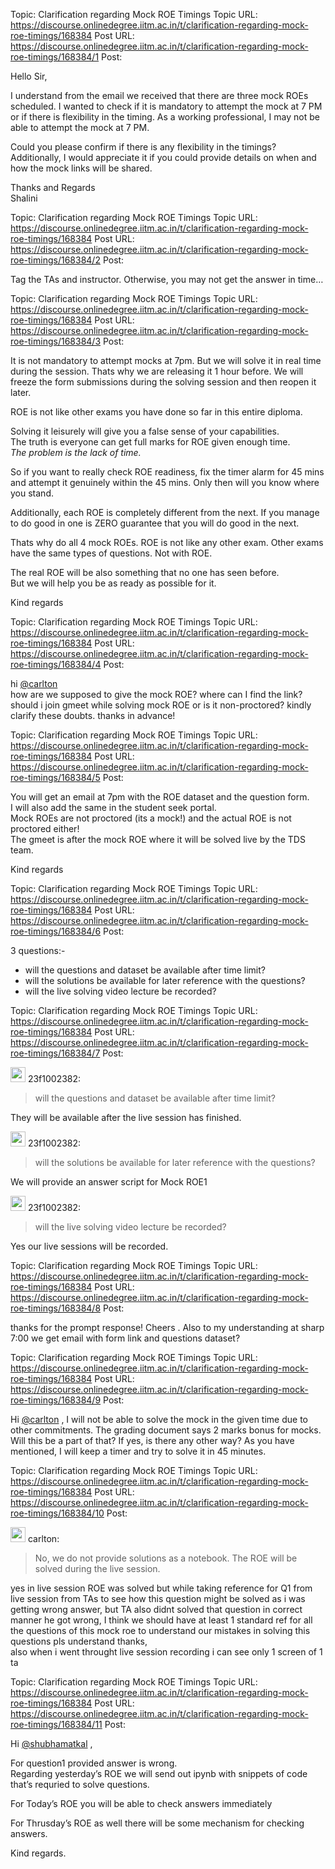 Topic: Clarification regarding Mock ROE Timings
Topic URL: https://discourse.onlinedegree.iitm.ac.in/t/clarification-regarding-mock-roe-timings/168384
Post URL: https://discourse.onlinedegree.iitm.ac.in/t/clarification-regarding-mock-roe-timings/168384/1
Post: <p>Hello Sir,</p>
<p>I understand from the email we received that there are three mock ROEs scheduled. I wanted to check if it is mandatory to attempt the mock at 7 PM or if there is flexibility in the timing. As a working professional, I may not be able to attempt the mock at 7 PM.</p>
<p>Could you please confirm if there is any flexibility in the timings? Additionally, I would appreciate it if you could provide details on when and how the mock links will be shared.</p>
<p>Thanks and Regards<br>
Shalini</p>

Topic: Clarification regarding Mock ROE Timings
Topic URL: https://discourse.onlinedegree.iitm.ac.in/t/clarification-regarding-mock-roe-timings/168384
Post URL: https://discourse.onlinedegree.iitm.ac.in/t/clarification-regarding-mock-roe-timings/168384/2
Post: <p>Tag the TAs and instructor. Otherwise, you may not get the answer in time…</p>

Topic: Clarification regarding Mock ROE Timings
Topic URL: https://discourse.onlinedegree.iitm.ac.in/t/clarification-regarding-mock-roe-timings/168384
Post URL: https://discourse.onlinedegree.iitm.ac.in/t/clarification-regarding-mock-roe-timings/168384/3
Post: <p>It is not mandatory to attempt mocks at 7pm. But we will solve it in real time during the session. Thats why we are releasing it 1 hour before. We will freeze the form submissions during the solving session and then reopen it later.</p>
<p>ROE is not like other exams you have done so far in this entire diploma.</p>
<p>Solving it leisurely will give you a false sense of your capabilities.<br>
The truth is everyone can get full marks for ROE given enough time.<br>
<em>The problem is the lack of time.</em></p>
<p>So if you want to really check ROE readiness, fix the timer alarm for 45 mins and attempt it genuinely within the 45 mins. Only then will you know where you stand.</p>
<p>Additionally, each ROE is completely different from the next. If you manage to do good in one is ZERO guarantee that you will do good in the next.</p>
<p>Thats why do all 4 mock ROEs. ROE is not like any other exam. Other exams have the same types of questions. Not with ROE.</p>
<p>The real ROE will be also something that no one has seen before.<br>
But we will help you be as ready as possible for it.</p>
<p>Kind regards</p>

Topic: Clarification regarding Mock ROE Timings
Topic URL: https://discourse.onlinedegree.iitm.ac.in/t/clarification-regarding-mock-roe-timings/168384
Post URL: https://discourse.onlinedegree.iitm.ac.in/t/clarification-regarding-mock-roe-timings/168384/4
Post: <p>hi <a class="mention" href="/u/carlton">@carlton</a><br>
how are we supposed to give the mock ROE? where can I find the link? should i join gmeet while solving mock ROE or is it non-proctored? kindly clarify these doubts. thanks in advance!</p>

Topic: Clarification regarding Mock ROE Timings
Topic URL: https://discourse.onlinedegree.iitm.ac.in/t/clarification-regarding-mock-roe-timings/168384
Post URL: https://discourse.onlinedegree.iitm.ac.in/t/clarification-regarding-mock-roe-timings/168384/5
Post: <p>You will get an email at 7pm with the ROE dataset and the question form.<br>
I will also add the same in the student seek portal.<br>
Mock ROEs are not proctored (its a mock!) and the actual ROE is not proctored either!<br>
The gmeet is after the mock ROE where it will be solved live by the TDS team.</p>
<p>Kind regards</p>

Topic: Clarification regarding Mock ROE Timings
Topic URL: https://discourse.onlinedegree.iitm.ac.in/t/clarification-regarding-mock-roe-timings/168384
Post URL: https://discourse.onlinedegree.iitm.ac.in/t/clarification-regarding-mock-roe-timings/168384/6
Post: <p>3 questions:-</p>
<ul>
<li>will the questions and dataset be available after time limit?</li>
<li>will the solutions be available for later reference with the questions?</li>
<li>will the live solving video lecture be recorded?</li>
</ul>

Topic: Clarification regarding Mock ROE Timings
Topic URL: https://discourse.onlinedegree.iitm.ac.in/t/clarification-regarding-mock-roe-timings/168384
Post URL: https://discourse.onlinedegree.iitm.ac.in/t/clarification-regarding-mock-roe-timings/168384/7
Post: <aside class="quote group-ds-students" data-username="23f1002382" data-post="6" data-topic="168384">
<div class="title">
<div class="quote-controls"></div>
<img alt="" width="24" height="24" src="https://dub1.discourse-cdn.com/flex013/user_avatar/discourse.onlinedegree.iitm.ac.in/23f1002382/48/68945_2.png" class="avatar"> 23f1002382:</div>
<blockquote>
<p>will the questions and dataset be available after time limit?</p>
</blockquote>

<p>They will be available after the live session has finished.</p>
<aside class="quote group-ds-students" data-username="23f1002382" data-post="6" data-topic="168384">
<div class="title">
<div class="quote-controls"></div>
<img alt="" width="24" height="24" src="https://dub1.discourse-cdn.com/flex013/user_avatar/discourse.onlinedegree.iitm.ac.in/23f1002382/48/68945_2.png" class="avatar"> 23f1002382:</div>
<blockquote>
<p>will the solutions be available for later reference with the questions?</p>
</blockquote>

<p>We will provide an answer script for Mock ROE1</p>
<aside class="quote group-ds-students" data-username="23f1002382" data-post="6" data-topic="168384">
<div class="title">
<div class="quote-controls"></div>
<img alt="" width="24" height="24" src="https://dub1.discourse-cdn.com/flex013/user_avatar/discourse.onlinedegree.iitm.ac.in/23f1002382/48/68945_2.png" class="avatar"> 23f1002382:</div>
<blockquote>
<p>will the live solving video lecture be recorded?</p>
</blockquote>

<p>Yes our live sessions will be recorded.</p>

Topic: Clarification regarding Mock ROE Timings
Topic URL: https://discourse.onlinedegree.iitm.ac.in/t/clarification-regarding-mock-roe-timings/168384
Post URL: https://discourse.onlinedegree.iitm.ac.in/t/clarification-regarding-mock-roe-timings/168384/8
Post: <p>thanks for the prompt response! Cheers . Also to my understanding at sharp 7:00 we get email with form link and questions dataset?</p>

Topic: Clarification regarding Mock ROE Timings
Topic URL: https://discourse.onlinedegree.iitm.ac.in/t/clarification-regarding-mock-roe-timings/168384
Post URL: https://discourse.onlinedegree.iitm.ac.in/t/clarification-regarding-mock-roe-timings/168384/9
Post: <p>Hi <a class="mention" href="/u/carlton">@carlton</a> , I will not be able to solve the mock in the given time due to other commitments. The grading document says 2 marks bonus for mocks. Will this be a part of that? If yes, is there any other way? As you have mentioned, I will keep a timer and try to solve it in 45 minutes.</p>

Topic: Clarification regarding Mock ROE Timings
Topic URL: https://discourse.onlinedegree.iitm.ac.in/t/clarification-regarding-mock-roe-timings/168384
Post URL: https://discourse.onlinedegree.iitm.ac.in/t/clarification-regarding-mock-roe-timings/168384/10
Post: <aside class="quote group-ds-students" data-username="carlton" data-post="7" data-topic="168384">
<div class="title">
<div class="quote-controls"></div>
<img alt="" width="24" height="24" src="https://dub1.discourse-cdn.com/flex013/user_avatar/discourse.onlinedegree.iitm.ac.in/carlton/48/56317_2.png" class="avatar"> carlton:</div>
<blockquote>
<p>No, we do not provide solutions as a notebook. The ROE will be solved during the live session.</p>
</blockquote>

<p>yes in live session ROE was solved but while taking reference for Q1 from live session from TAs to see how this question might be solved as i was getting wrong answer, but TA also didnt solved that question in correct manner he got wrong, I think we should have at least 1 standard ref for all the questions of this mock roe to understand our mistakes in solving this questions pls understand thanks,<br>
also when i went throught live session recording i can see only 1 screen of 1 ta</p>

Topic: Clarification regarding Mock ROE Timings
Topic URL: https://discourse.onlinedegree.iitm.ac.in/t/clarification-regarding-mock-roe-timings/168384
Post URL: https://discourse.onlinedegree.iitm.ac.in/t/clarification-regarding-mock-roe-timings/168384/11
Post: <p>Hi <a class="mention" href="/u/shubhamatkal">@shubhamatkal</a> ,</p>
<p>For question1 provided answer is wrong.<br>
Regarding yesterday’s ROE we will send out ipynb with snippets of code that’s requried to solve questions.</p>
<p>For Today’s ROE you will be able to check answers immediately</p>
<p>For Thrusday’s ROE as well there will be some mechanism for checking answers.</p>
<p>Kind regards.</p>

